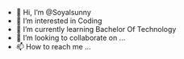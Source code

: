 - 👋 Hi, I’m @Soyalsunny
- 👀 I’m interested in Coding
- 🌱 I’m currently learning Bachelor Of Technology
- 💞️ I’m looking to collaborate on ...
- 📫 How to reach me ...

<!---
Soyalsunny/Soyalsunny is a ✨ special ✨ repository because its `README.md` (this file) appears on your GitHub profile.
You can click the Preview link to take a look at your changes.
--->
